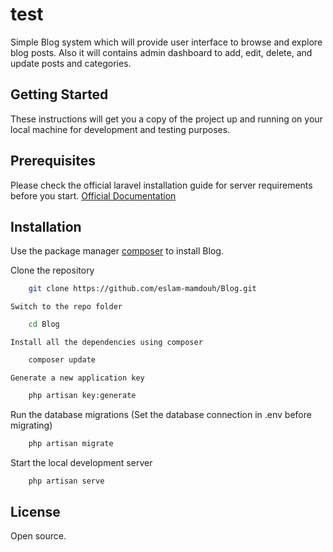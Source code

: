 # test
Simple Blog system which will provide user interface to browse and
explore blog posts. Also it will contains admin dashboard to add, edit, delete, and update
posts and categories.

## Getting Started
These instructions will get you a copy of the project up and running on your local machine for development and testing purposes.

## Prerequisites
Please check the official laravel installation guide for server requirements before you start. [Official Documentation](https://laravel.com/docs/5.4/installation#installation)

## Installation
Use the package manager [composer](https://getcomposer.org/download/) to install Blog.

Clone the repository
```bash
    git clone https://github.com/eslam-mamdouh/Blog.git
```
    Switch to the repo folder
```bash
    cd Blog
```
    Install all the dependencies using composer

```bash
    composer update
```
    Generate a new application key

```bash
    php artisan key:generate
```
Run the database migrations (Set the database connection in .env before migrating)
```bash
    php artisan migrate
```
Start the local development server
```bash
    php artisan serve
```

## License
Open source.
